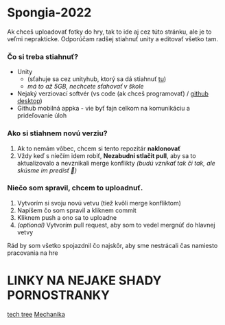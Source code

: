 # Spongia-2022
Ak chceš uploadovať fotky do hry, tak to ide aj cez túto stránku, ale je to veľmi neprakticke. Odporúčam radšej stiahnuť unity a editovať všetko tam. 
### Čo si treba stiahnuť?
- Unity 
  - (sťahuje sa cez unityhub, ktorý sa dá stiahnuť [tu](https://unity3d.com/get-unity/download)) 
  - *má to až 5GB, nechcete sťahovať v škole*
- Nejaký verziovací softvér (vs code (ak chceš programovať) / [github desktop](https://desktop.github.com/))
- Github mobilná appka - vie byť fajn celkom na komunikáciu a prideľovanie úloh

### Ako si stiahnem novú verziu?
1. Ak to nemám vôbec, chcem si tento repozitár **naklonovať**
2. Vždy keď s niečím idem robiť, **Nezabudni stlačit pull**, aby sa to aktualizovalo a nevznikali merge konflikty *(budú vznikať tak či tak, ale skúsme im predísť :slightly_smiling_face:)*

### Niečo som spravil, chcem to uploadnuť.
1. Vytvorím si svoju novú vetvu (tiež kvôli merge konfliktom)
2. Napíšem čo som spravil a kliknem commit
3. Kliknem push a ono sa to uploadne
4. *(optional)* Vytvorím pull request, aby som to vedel mergnúť do hlavnej vetvy

Rád by som všetko spojazdnil čo najskôr, aby sme nestrácali čas namiesto pracovania na hre


# LINKY NA NEJAKE SHADY PORNOSTRANKY
[tech tree](https://docs.google.com/spreadsheets/d/1YrOJNCSg42M4qrdW6M4-VixxszYXsPnOivRYsxmLwBA/edit#gid=0)
[Mechanika](https://docs.google.com/document/d/1eWJkwBysrTIPpjDZhwHpCY-owHBNe201osDEkZ3lEZM/edit?usp=sharing)


